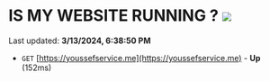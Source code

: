 # IS MY WEBSITE RUNNING ? [![](https://img.shields.io/static/v1?label=Sponsor&message=%E2%9D%A4&logo=GitHub&color=%23fe8e86)](https://github.com/sponsors/<username>)

Last updated: **3/13/2024, 6:38:50 PM**

- `GET` [https://youssefservice.me](https://youssefservice.me) - **Up** (152ms)
